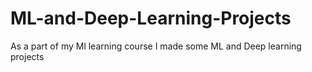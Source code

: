 # ML-and-Deep-Learning-Projects
As  a part of my Ml learning course I made some ML and Deep learning projects 
